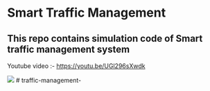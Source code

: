 # Smart Traffic Management
## This repo contains simulation code of  Smart traffic management system
Youtube video :- https://youtu.be/UGl296sXwdk

<img src="https://github.com/AdityaWadkar/Smart-Traffic-Management/assets/67093170/a357c87c-5b1f-45d2-b0e6-4d732fd6ca07">
#   t r a f f i c - m a n a g e m e n t -  
 